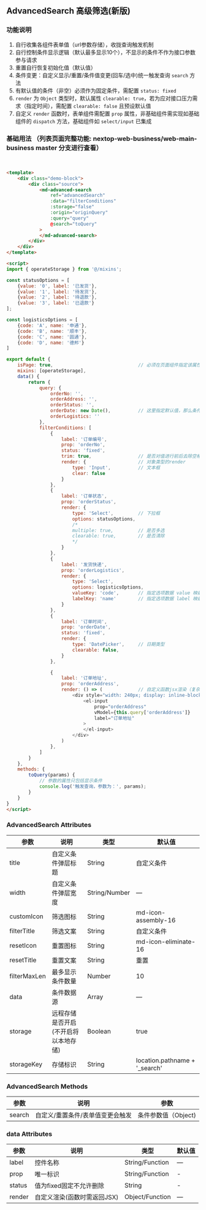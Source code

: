<!--
 * @Author: lingyong.zeng
 * @Date: 2021-08-06 15:37:00
 * @LastEditors: 蔡远程
 * @LastEditTime: 2021-09-01 11:58:08
 * @Description: 
-->
## AdvancedSearch 高级筛选(新版)

### 功能说明
1. 自行收集各组件表单值（url参数存储），收拢查询触发机制
2. 自行控制条件显示逻辑（默认最多显示10个），不显示的条件不作为接口参数参与请求
3. 重置自行恢复初始化值（默认值）
4. 条件变更：自定义显示/重置/条件值变更(回车/选中)统一触发查询 `search` 方法
5. 有默认值的条件（非空）必须作为固定条件，需配置 `status: fixed`
6. `render` 为 `Object` 类型时，默认属性 `clearable: true`，若为应对接口压力需求（指定时间），需配置 `clearable: false` 且预设默认值
7. 自定义 `render` 函数时，表单组件需配置 `prop` 属性，非基础组件需实现如基础组件的 `dispatch` 方法，基础组件如 `select/input` 已集成

### 基础用法 （列表页面完整功能: nextop-web-business/web-main-business master 分支进行查看）


<advanced-search-demo/>

<br>

```html
<template>
    <div class="demo-block">
        <div class="source">
            <md-advanced-search
                ref="advancedSearch"
                :data="filterConditions"
                :storage="false"
                :origin="originQuery"
                :query="query"
                @search="toQuery"
            >
            </md-advanced-search>
        </div>
    </div>
</template>

<script>
import { operateStorage } from '@/mixins';

const statusOptions = [
    {value: '0', label: '已发货'},
    {value: '1', label: '待发货'},
    {value: '2', label: '待退款'},
    {value: '3', label: '已退款'}
];

const logisticsOptions = [
    {code: 'A', name: '申通'},
    {code: 'B', name: '顺丰'},
    {code: 'C', name: '圆通'},
    {code: 'D', name: '德邦'}
]

export default {
    isPage: true,                               // 必须在页面组件指定该属性，一般为引入 operateStorage 地方
    mixins: [operateStorage],
    data() {
        return {
            query: {
                orderNo: '',
                orderAddress: '',
                orderStatus: '',               
                orderDate: new Date(),          // 这里指定默认值，那么条件选项需配置 status: 'fixed'
                orderLogistics: ''
            },
            filterConditions: [
                {
                    label: '订单编号',
                    prop: 'orderNo',
                    status: 'fixed',
                    trim: true,                 // 是否对值进行前后去除空格处理
                    render: {                   // 对象类型的render
                        type: 'Input',          // 文本框
                        clear: false
                    }
                },
                {
                    label: '订单状态',
                    prop: 'orderStatus',
                    render: {
                        type: 'Select',         // 下拉框
                        options: statusOptions,
                        /*
                        multiple: true,         // 是否多选
                        clearable: true,        // 是否清除
                        */
                    }
                },
                {
                    label: '发货快递',
                    prop: 'orderLogistics',
                    render: {
                        type: 'Select',
                        options: logisticsOptions,
                        valueKey: 'code',       // 指定选项数据 value 映射（默认:value)
                        labelKey: 'name'        // 指定选项数据 label 映射（默认:label)
                    }
                },
                {
                    label: '订单时间',          
                    prop: 'orderDate',
                    status: 'fixed',
                    render: {
                        type: 'DatePicker',     // 日期类型
                        clearable: false,       
                    }
                },

                {
                    label: '订单地址',
                    prop: 'orderAddress',
                    render: () => (             // 自定义函数jsx渲染（复杂场景）
                        <div style="width: 240px; display: inline-block">
                            <el-input
                                prop="orderAddress" 
                                vModel={this.query['orderAddress']}
                                label="订单地址"
                            >
                            </el-input>
                        </div>
                    )
                },
            ]
        }
    },
    methods: {
        toQuery(params) {
            // 参数的属性只包括显示条件
            console.log('触发查询，参数为：', params);
        }
    }
}
</script>

```

### AdvancedSearch Attributes

| 参数          | 说明                    | 类型           | 默认值        |
| ------------- | ----------------------- | -------------- | ------------- |
| title         | 自定义条件弹层标题        | String         | 自定义条件     |
| width         | 自定义条件弹层宽度        | String/Number | —             |
| customIcon    | 筛选图标                | String         | md-icon-assembly-16 |
| filterTitle   | 筛选文案                | String         | 自定义条件     |
| resetIcon     | 重置图标                | String         | md-icon-eliminate-16 |
| resetTitle    | 重置文案                | String         | 重置          |
| filterMaxLen  | 最多显示条件数量         | Number         | 10            |
| data          | 条件数据源              | Array          | —             |
| storage       | 远程存储是否开启(不开启将以本地存储) | Boolean | true       |
| storageKey    | 存储标识                | String         | location.pathname + '_search' |

### AdvancedSearch Methods

| 参数         | 说明             | 参数 |
| ------------ | ---------------- | ---- |
| search   | 自定义/重置条件/表单值变更会触发 | 条件参数值（Object) |

### data Attributes

| 参数   | 说明                             | 类型         | 默认值 |
| ------ | ------------------------------  | ------------ | ------ |
| label  | 控件名称                         | String/Function | — |
| prop   | 唯一标识                         | String/Function | - |
| status | 值为fixed固定不允许删除           | String         | -  |
| render | 自定义渲染(函数时需返回JSX)      | Object/Function | —      |
